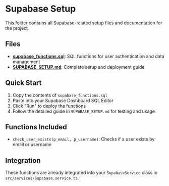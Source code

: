 # Supabase Setup

This folder contains all Supabase-related setup files and documentation for the project.

## Files

- **[supabase_functions.sql](./supabase_functions.sql)**: SQL functions for user authentication and data management
- **[SUPABASE_SETUP.md](./SUPABASE_SETUP.md)**: Complete setup and deployment guide

## Quick Start

1. Copy the contents of `supabase_functions.sql`
2. Paste into your Supabase Dashboard SQL Editor
3. Click "Run" to deploy the functions
4. Follow the detailed guide in `SUPABASE_SETUP.md` for testing and usage

## Functions Included

- `check_user_exists(p_email, p_username)`: Checks if a user exists by email or username

## Integration

These functions are already integrated into your `SupabaseService` class in `src/services/Supabase.service.ts`.
